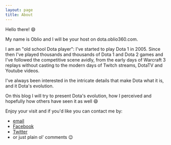 ```yaml
---
layout: page
title: About
---
```


Hello there! :smile:

My name is Oblio and I will be your host on dota.oblio360.com.

I am an "old school Dota player": I've started to play Dota 1 in 2005.
Since then I've played thousands and thousands of Dota 1 and Dota 2 games and I've followed the competitive scene avidly,
from the early days of Warcraft 3 replays without casting to the modern days of Twitch streams, DotaTV and Youtube videos.

I've always been interested in the intricate details that make Dota what it is, and it Dota's evolution.

On this blog I will try to present Dota's evolution, how I perceived and hopefully how others have seen it as well :smile:

Enjoy your visit and if you'd like you can contact me by:

* [email](mailto:oblio@oblio360.com)
* [Facebook](https://facebook.com/oblio360)
* [Twitter](https://twitter.com/oblio360)
* or just plain ol' comments :wink:
